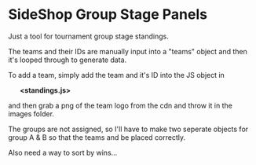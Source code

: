 # SideShop Group Stage Panels

Just a tool for tournament group stage standings.

The teams and their IDs are manually input into a "teams" object and then it's looped through to generate data.

To add a team, simply add the team and it's ID into the JS object in <b><ul><standings.js></ul></b>

and then grab a png of the team logo from the cdn and throw it in the images folder.

The groups are not assigned, so I'll have to make two seperate objects for group A & B so that the teams and be placed correctly.

Also need a way to sort by wins...
